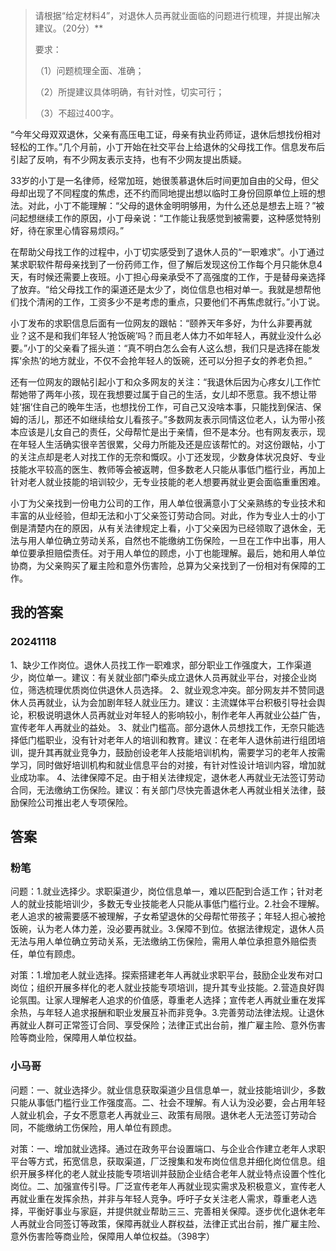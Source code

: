
> 请根据“给定材料4”，对退休人员再就业面临的问题进行梳理，并提出解决建议。（20分）**
> 
> 要求：
> 
> （1）问题梳理全面、准确；
> 
> （2）所提建议具体明确，有针对性，切实可行；
> 
> （3）不超过400字。

“今年父母双双退休，父亲有高压电工证，母亲有执业药师证，退休后想找份相对轻松的工作。”几个月前，小丁开始在社交平台上给退休的父母找工作。信息发布后引起了反响，有不少网友表示支持，也有不少网友提出质疑。

33岁的小丁是一名律师，经常加班，她很羡慕退休后时间更加自由的父母，但父母却出现了不同程度的焦虑，还不约而同地提出想以临时工身份回原单位上班的想法。对此，小丁不能理解：“父母的退休金明明够用，为什么还总是想去上班？”被问起想继续工作的原因，小丁母亲说：“工作能让我感觉到被需要，这种感觉特别好，待在家里心情容易烦闷。”

在帮助父母找工作的过程中，小丁切实感受到了退休人员的“一职难求”。小丁通过某求职软件帮母亲找到了一份药师工作，但了解后发现这份工作每个月只能休息4天，有时候还需要上夜班。小丁担心母亲承受不了高强度的工作，于是替母亲选择了放弃。“给父母找工作的渠道还是太少了，岗位信息也相对单一。我就是想帮他们找个清闲的工作，工资多少不是考虑的重点，只要他们不再焦虑就行。”小丁说。

小丁发布的求职信息后面有一位网友的跟帖：“颐养天年多好，为什么非要再就业？这不是和我们年轻人‘抢饭碗’吗？而且老人体力不如年轻人，再就业没什么必要。”小丁的父亲看了摇头道：“真不明白怎么会有人这么想，我们只是选择在能发挥‘余热’的地方就业，不仅不会抢年轻人的饭碗，还可以分担子女的养老负担。”

还有一位网友的跟帖引起小丁和众多网友的关注：“我退休后因为心疼女儿工作忙帮她带了两年小孩，现在我想要过属于自己的生活，女儿却不愿意。我不想让带娃‘捆’住自己的晚年生活，也想找份工作，可自己又没啥本事，只能找到保洁、保姆的活儿，那还不如继续给女儿看孩子。”多数网友表示同情这位老人，认为带小孩本应该是儿女自己的责任，父母帮忙是出于亲情，但不是本分。也有网友表示，现在年轻人生活确实很辛苦很累，父母力所能及还是应该帮忙的。对这份跟帖，小丁的关注点却是老人对找工作的无奈和慨叹。小丁还发现，少数身体状况良好、专业技能水平较高的医生、教师等会被返聘，但多数老人只能从事低门槛行业，再加上针对老人就业技能的培训较少，无专业技能的老人想要再就业更会面临重重困难。

小丁为父亲找到一份电力公司的工作，用人单位很满意小丁父亲熟练的专业技术和丰富的从业经验，但却无法和小丁父亲签订劳动合同。对此，作为专业人士的小丁倒是清楚内在的原因，从有关法律规定上看，小丁父亲因为已经领取了退休金，无法与用人单位确立劳动关系，自然也不能缴纳工伤保险，一旦在工作中出事，用人单位要承担赔偿责任。对于用人单位的顾虑，小丁也能理解。最后，她和用人单位协商，为父亲购买了雇主险和意外伤害险，总算为父亲找到了一份相对有保障的工作。


## 我的答案

### 20241118

1、缺少工作岗位。退休人员找工作一职难求，部分职业工作强度大，工作渠道少，岗位单一。建议：有关就业部门牵头成立退休人员再就业平台，对接企业岗位，筛选梳理优质岗位供退休人员选择。
2、就业观念冲突。部分网友并不赞同退休人员再就业，认为会加剧年轻人就业压力。建议：主流媒体平台积极引导社会舆论，积极说明退休人员再就业对年轻人的影响较小，制作老年人再就业公益广告，宣传老年人再就业的益处。
3、就业门槛高。部分退休人员想找工作，无奈只能选择低门槛职业，没有针对老年人的培训和教育。建议：在老年人退休前进行组团培训，提升其再就业竞争力，鼓励创设老年人技能培训机构，需要学习的老年人按需学习，同时做好培训机构和就业信息平台的对接，有针对性设计培训内容，增加就业成功率。
4、法律保障不足。由于相关法律规定，退休老人再就业无法签订劳动合同，无法缴纳工伤保险。建议：有关部门尽快完善退休老人再就业相关法律，鼓励保险公司推出老人专项保险。

## 答案


### 粉笔

问题：1.就业选择少。求职渠道少，岗位信息单一，难以匹配到合适工作；针对老人的就业技能培训少，多数无专业技能老人只能从事低门槛行业。2.社会不理解。老人追求的被需要感不被理解，子女希望退休的父母帮忙带孩子；年轻人担心被抢饭碗，认为老人体力差，没必要再就业。3.保障不到位。依据法律规定，退休人员无法与用人单位确立劳动关系，无法缴纳工伤保险，需用人单位承担意外赔偿责任，单位有顾虑。

对策：1.增加老人就业选择。探索搭建老年人再就业求职平台，鼓励企业发布对口岗位；组织开展多样化的老人就业技能专项培训，提升其专业技能。2.营造良好舆论氛围。让家人理解老人追求的价值感，尊重老人选择；宣传老人再就业重在发挥余热，与年轻人追求报酬和职业发展互补而非竞争。3.完善劳动法律法规。让退休再就业人群可正常签订合同、享受保险；法律正式出台前，推广雇主险、意外伤害险等商业险，保障用人单位权益。

### 小马哥

问题：一、就业选择少。就业信息获取渠道少且信息单一，就业技能培训少，多数只能从事低门槛行业工作强度高。二、社会不理解。有人认为没必要，会占用年轻人就业机会，子女不愿意老人再就业三、政策有局限。退休老人无法签订劳动合同，不能缴纳工伤保险，用人单位有顾虑。

对策：一、增加就业选择。通过在政务平台设置端口、与企业合作建立老年人求职平台等方式，拓宽信息，获取渠道，厂泛搜集和发布岗位信息并细化岗位信息。组织开展多样化的老人就业技能专项培训并鼓励企业结合老年人就业特点设置个性化岗位。二、加强宣传引导。厂泛宣传老年人再就业现实需求及积极意义，宣传老人再就业重在发挥余热，并非与年轻人竞争。呼吁子女关注老人需求，尊重老人选择，平衡好事业与家庭，并提供就业帮助三三、完善相关保障。逐步优化退休老年人再就业合同签订等政策，保障再就业人群权益，法律正式出台前，推广雇主险、意外伤害险等商业险，保障用人单位权益。（398字）